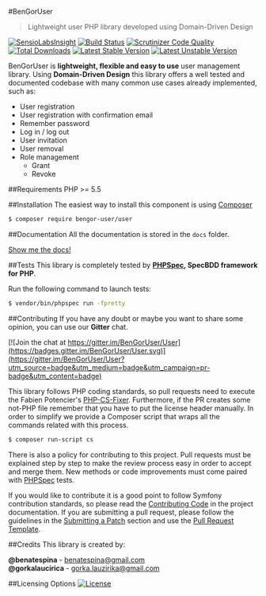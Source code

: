 #BenGorUser
> Lightweight user PHP library developed using Domain-Driven Design

[![SensioLabsInsight](https://insight.sensiolabs.com/projects/8e36cc04-117a-4448-9cf7-1bedadfbbc59/mini.png)](https://insight.sensiolabs.com/projects/8e36cc04-117a-4448-9cf7-1bedadfbbc59)
[![Build Status](https://travis-ci.org/BenGorUser/User.svg?branch=master)](https://travis-ci.org/BenGorUser/User)
[![Scrutinizer Code Quality](https://scrutinizer-ci.com/g/BenGorUser/User/badges/quality-score.png?b=master)](https://scrutinizer-ci.com/g/BenGorUser/User/?branch=master)
[![Total Downloads](https://poser.pugx.org/bengor-user/user/downloads)](https://packagist.org/packages/bengor-user/user)
[![Latest Stable Version](https://poser.pugx.org/bengor-user/user/v/stable.svg)](https://packagist.org/packages/bengor-user/user)
[![Latest Unstable Version](https://poser.pugx.org/bengor-user/user/v/unstable.svg)](https://packagist.org/packages/bengor-user/user)

BenGorUser is **lightweight, flexible and easy to use** user management library. Using **Domain-Driven Design**
this library offers a well tested and documented codebase with many common use cases already implemented, such as:
 
 * User registration
 * User registration with confirmation email
 * Remember password
 * Log in / log out
 * User invitation
 * User removal
 * Role management
    * Grant
    * Revoke

##Requirements
PHP >= 5.5

##Installation
The easiest way to install this component is using [Composer][6]
```bash
$ composer require bengor-user/user
```

##Documentation
All the documentation is stored in the `docs` folder.

[Show me the docs!](docs/index.md)

##Tests
This library is completely tested by **[PHPSpec][1], SpecBDD framework for PHP**.

Run the following command to launch tests:
```bash
$ vendor/bin/phpspec run -fpretty
```

##Contributing
If you have any doubt or maybe you want to share some opinion, you can use our **Gitter** chat.

[![Join the chat at https://gitter.im/BenGorUser/User](https://badges.gitter.im/BenGorUser/User.svg)](https://gitter.im/BenGorUser/User?utm_source=badge&utm_medium=badge&utm_campaign=pr-badge&utm_content=badge)

This library follows PHP coding standards, so pull requests need to execute the Fabien Potencier's [PHP-CS-Fixer][5].
Furthermore, if the PR creates some not-PHP file remember that you have to put the license header manually. In order
to simplify we provide a Composer script that wraps all the commands related with this process.
```bash
$ composer run-script cs
```

There is also a policy for contributing to this project. Pull requests must be explained step by step to make the
review process easy in order to accept and merge them. New methods or code improvements must come paired with
[PHPSpec][1] tests.

If you would like to contribute it is a good point to follow Symfony contribution standards, so please read the
[Contributing Code][2] in the project documentation. If you are submitting a pull request, please follow the guidelines
in the [Submitting a Patch][3] section and use the [Pull Request Template][4].

##Credits
This library is created by:
>
**@benatespina** - [benatespina@gmail.com](mailto:benatespina@gmail.com)<br>
**@gorkalaucirica** - [gorka.lauzirika@gmail.com](mailto:gorka.lauzirika@gmail.com)

##Licensing Options
[![License](https://poser.pugx.org/bengor-user/user/license.svg)](https://github.com/BenGorUser/User/blob/master/LICENSE)

[1]: http://www.phpspec.net/
[2]: http://symfony.com/doc/current/contributing/code/index.html
[3]: http://symfony.com/doc/current/contributing/code/patches.html#check-list
[4]: http://symfony.com/doc/current/contributing/code/patches.html#make-a-pull-request
[5]: http://cs.sensiolabs.org/
[6]: http://getcomposer.org
